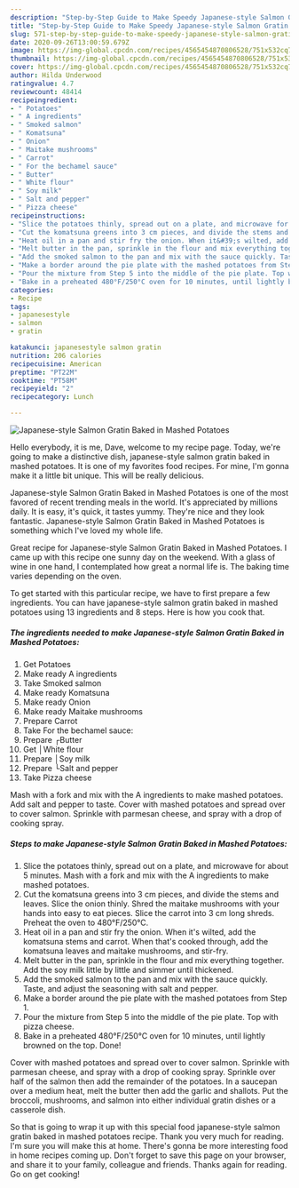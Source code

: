 ```yaml
---
description: "Step-by-Step Guide to Make Speedy Japanese-style Salmon Gratin Baked in Mashed Potatoes"
title: "Step-by-Step Guide to Make Speedy Japanese-style Salmon Gratin Baked in Mashed Potatoes"
slug: 571-step-by-step-guide-to-make-speedy-japanese-style-salmon-gratin-baked-in-mashed-potatoes
date: 2020-09-26T13:00:59.679Z
image: https://img-global.cpcdn.com/recipes/4565454870806528/751x532cq70/japanese-style-salmon-gratin-baked-in-mashed-potatoes-recipe-main-photo.jpg
thumbnail: https://img-global.cpcdn.com/recipes/4565454870806528/751x532cq70/japanese-style-salmon-gratin-baked-in-mashed-potatoes-recipe-main-photo.jpg
cover: https://img-global.cpcdn.com/recipes/4565454870806528/751x532cq70/japanese-style-salmon-gratin-baked-in-mashed-potatoes-recipe-main-photo.jpg
author: Hilda Underwood
ratingvalue: 4.7
reviewcount: 48414
recipeingredient:
- " Potatoes"
- " A ingredients"
- " Smoked salmon"
- " Komatsuna"
- " Onion"
- " Maitake mushrooms"
- " Carrot"
- " For the bechamel sauce"
- " Butter"
- " White flour"
- " Soy milk"
- " Salt and pepper"
- " Pizza cheese"
recipeinstructions:
- "Slice the potatoes thinly, spread out on a plate, and microwave for about 5 minutes. Mash with a fork and mix with the A ingredients to make mashed potatoes."
- "Cut the komatsuna greens into 3 cm pieces, and divide the stems and leaves. Slice the onion thinly. Shred the maitake mushrooms with your hands into easy to eat pieces. Slice the carrot into 3 cm long shreds. Preheat the oven to 480°F/250°C."
- "Heat oil in a pan and stir fry the onion. When it&#39;s wilted, add the komatsuna stems and carrot. When that&#39;s cooked through, add the komatsuna leaves and maitake mushrooms, and stir-fry."
- "Melt butter in the pan, sprinkle in the flour and mix everything together. Add the soy milk little by little and simmer until thickened."
- "Add the smoked salmon to the pan and mix with the sauce quickly. Taste, and adjust the seasoning with salt and pepper."
- "Make a border around the pie plate with the mashed potatoes from Step 1."
- "Pour the mixture from Step 5 into the middle of the pie plate. Top with pizza cheese."
- "Bake in a preheated 480°F/250°C oven for 10 minutes, until lightly browned on the top. Done!"
categories:
- Recipe
tags:
- japanesestyle
- salmon
- gratin

katakunci: japanesestyle salmon gratin 
nutrition: 206 calories
recipecuisine: American
preptime: "PT22M"
cooktime: "PT58M"
recipeyield: "2"
recipecategory: Lunch

---
```



![Japanese-style Salmon Gratin Baked in Mashed Potatoes](https://img-global.cpcdn.com/recipes/4565454870806528/751x532cq70/japanese-style-salmon-gratin-baked-in-mashed-potatoes-recipe-main-photo.jpg)

Hello everybody, it is me, Dave, welcome to my recipe page. Today, we're going to make a distinctive dish, japanese-style salmon gratin baked in mashed potatoes. It is one of my favorites food recipes. For mine, I'm gonna make it a little bit unique. This will be really delicious.

Japanese-style Salmon Gratin Baked in Mashed Potatoes is one of the most favored of recent trending meals in the world. It's appreciated by millions daily. It is easy, it's quick, it tastes yummy. They're nice and they look fantastic. Japanese-style Salmon Gratin Baked in Mashed Potatoes is something which I've loved my whole life.

Great recipe for Japanese-style Salmon Gratin Baked in Mashed Potatoes. I came up with this recipe one sunny day on the weekend. With a glass of wine in one hand, I contemplated how great a normal life is. The baking time varies depending on the oven.


To get started with this particular recipe, we have to first prepare a few ingredients. You can have japanese-style salmon gratin baked in mashed potatoes using 13 ingredients and 8 steps. Here is how you cook that.

<!--inarticleads1-->

##### The ingredients needed to make Japanese-style Salmon Gratin Baked in Mashed Potatoes:

1. Get  Potatoes
1. Make ready  A ingredients
1. Take  Smoked salmon
1. Make ready  Komatsuna
1. Make ready  Onion
1. Make ready  Maitake mushrooms
1. Prepare  Carrot
1. Take  For the bechamel sauce:
1. Prepare  ┌Butter
1. Get  │White flour
1. Prepare  │Soy milk
1. Prepare  └Salt and pepper
1. Take  Pizza cheese


Mash with a fork and mix with the A ingredients to make mashed potatoes. Add salt and pepper to taste. Cover with mashed potatoes and spread over to cover salmon. Sprinkle with parmesan cheese, and spray with a drop of cooking spray. 

<!--inarticleads2-->

##### Steps to make Japanese-style Salmon Gratin Baked in Mashed Potatoes:

1. Slice the potatoes thinly, spread out on a plate, and microwave for about 5 minutes. Mash with a fork and mix with the A ingredients to make mashed potatoes.
1. Cut the komatsuna greens into 3 cm pieces, and divide the stems and leaves. Slice the onion thinly. Shred the maitake mushrooms with your hands into easy to eat pieces. Slice the carrot into 3 cm long shreds. Preheat the oven to 480°F/250°C.
1. Heat oil in a pan and stir fry the onion. When it&#39;s wilted, add the komatsuna stems and carrot. When that&#39;s cooked through, add the komatsuna leaves and maitake mushrooms, and stir-fry.
1. Melt butter in the pan, sprinkle in the flour and mix everything together. Add the soy milk little by little and simmer until thickened.
1. Add the smoked salmon to the pan and mix with the sauce quickly. Taste, and adjust the seasoning with salt and pepper.
1. Make a border around the pie plate with the mashed potatoes from Step 1.
1. Pour the mixture from Step 5 into the middle of the pie plate. Top with pizza cheese.
1. Bake in a preheated 480°F/250°C oven for 10 minutes, until lightly browned on the top. Done!


Cover with mashed potatoes and spread over to cover salmon. Sprinkle with parmesan cheese, and spray with a drop of cooking spray. Sprinkle over half of the salmon then add the remainder of the potatoes. In a saucepan over a medium heat, melt the butter then add the garlic and shallots. Put the broccoli, mushrooms, and salmon into either individual gratin dishes or a casserole dish. 

So that is going to wrap it up with this special food japanese-style salmon gratin baked in mashed potatoes recipe. Thank you very much for reading. I'm sure you will make this at home. There's gonna be more interesting food in home recipes coming up. Don't forget to save this page on your browser, and share it to your family, colleague and friends. Thanks again for reading. Go on get cooking!
